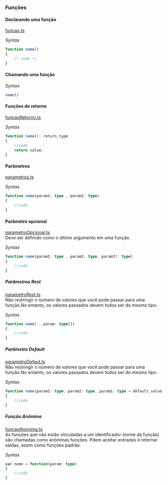 ### Funções

#### Declarando uma função
[funcao.ts](funcao.ts)  

*Syntax*
```typescript
function name()
{
    /* code */
}
```

#### Chamando uma função
*Syntax*
```typescript
name()
```

#### Funções de retorno
[funcaoRetorno.ts](funcaoRetorno.ts)

*Syntax*
```typescript
function name(): return_type
{
    //code
    return value;
}
```

#### Parâmetros
[parametros.ts](parametros.ts)  

*Syntax*
```typescript
function name(param1: type , param2: type) 
{
    //code
}
```

#### Parâmetro opcional 
[parametroOpcional.ts](parametroOpcional.ts)  
Deve ser definido como o último argumento em uma função.  

*Syntax*
```typescript
function name(param1: type , param2: type, param3?: type) 
{
    //code
}
```

##### Parâmetros Rest  
[parametroRest.ts](parametroRest.ts)  
Não restringir o número de valores que você pode passar para uma função.No entanto, os valores passados devem todos ser do mesmo tipo.  

*Syntax*
```typescript
function name(...param: type[]) 
{
    //code
}
```

##### Parâmetro Default  
[parametroDefaut.ts](parametroDefaut.ts)  
Não restringir o número de valores que você pode passar para uma função.No entanto, os valores passados devem todos ser do mesmo tipo.  

*Syntax*
```typescript
function name(param1: type, param2: type, param1: type = default_value) 
{
    //code
}
```

##### Função Anônima  
[funcaoAnonima.ts](parametroDefaut.ts)  
As funções que não estão vinculadas a um identificador (nome da função) são chamadas como anônimas funções. Pdem aceitar entradas e retornar saídas, assim como funções padrão.  

*Syntax*
```typescript
var nome = function(param: type)
{ 
    //code
}
```

